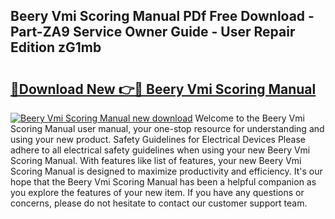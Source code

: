 ## Beery Vmi Scoring Manual PDf Free Download - Part-ZA9 Service Owner Guide - User Repair Edition zG1mb

# <h2><a href="http://bc66346.oget.top/?id=Beery+Vmi+Scoring+Manual">🔗Download New 👉🔴 Beery Vmi Scoring Manual</a></h2>

[![Beery Vmi Scoring Manual new download](https://i.imgur.com/5g1atiW.png)](http://bc66346.oget.top/?id=Beery+Vmi+Scoring+Manual)
Welcome to the Beery Vmi Scoring Manual user manual, your one-stop resource for understanding and using your new product. Safety Guidelines for Electrical Devices Please adhere to all electrical safety guidelines when using your new Beery Vmi Scoring Manual. With features like list of features, your new Beery Vmi Scoring Manual is designed to maximize productivity and efficiency. It's our hope that the Beery Vmi Scoring Manual has been a helpful companion as you explore the features of your new item. If you have any questions or concerns, please do not hesitate to contact our customer support team.
